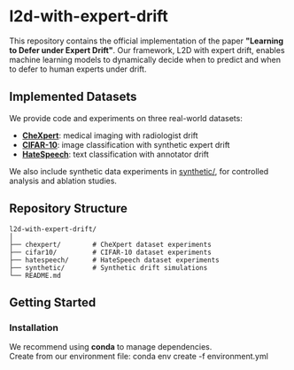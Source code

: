 # l2d-with-expert-drift

This repository contains the official implementation of the paper **"Learning to Defer under Expert Drift"**. Our framework, L2D with expert drift, enables machine learning models to dynamically decide when to predict and when to defer to human experts under drift.


## Implemented Datasets

We provide code and experiments on three real-world datasets:

- [**CheXpert**](chexpert/README.md): medical imaging with radiologist drift  
- [**CIFAR-10**](cifar10/README.md): image classification with synthetic expert drift  
- [**HateSpeech**](hatespeech/README.md): text classification with annotator drift  

We also include synthetic data experiments in [synthetic/](synthetic/), for controlled analysis and ablation studies.


## Repository Structure
```text
l2d-with-expert-drift/
│
├── chexpert/        # CheXpert dataset experiments
├── cifar10/         # CIFAR-10 dataset experiments
├── hatespeech/      # HateSpeech dataset experiments
├── synthetic/       # Synthetic drift simulations
└── README.md
```

## Getting Started

### Installation

We recommend using **conda** to manage dependencies.  
Create from our environment file:
conda env create -f environment.yml